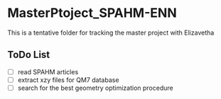 # MasterPtoject_SPAHM-ENN
This is a tentative folder for tracking the master project with Elizavetha

## ToDo List
- [ ] read SPAHM articles
- [ ] extract xzy files for QM7 database
- [ ] search for the best geometry optimization procedure
